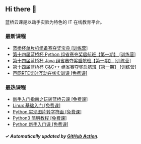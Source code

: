 ## Hi there 👋

蓝桥云课是以动手实验为特色的 IT 在线教育平台。

### 最新课程

<!-- LATEST:START -->
- [蓝桥杯单片机组备赛夺奖宝典 [训练营]](https://www.lanqiao.cn/courses/9758/)
- [第十四届蓝桥杯 Python 组省赛夺奖启航班【第一期】 [训练营]](https://www.lanqiao.cn/courses/10606/)
- [第十四届蓝桥杯 Java 组省赛夺奖启航班【第一期】 [训练营]](https://www.lanqiao.cn/courses/11020/)
- [第十四届蓝桥杯 C&amp;C++ 组省赛夺奖启航班【第一期】 [训练营]](https://www.lanqiao.cn/courses/11001/)
- [声⽹RTE实时互动在线实训课 [免费课]](https://www.lanqiao.cn/courses/5848/)
<!-- LATEST:END -->

### 最热课程

<!-- HOTEST:START -->
- [新手入门指南之玩转蓝桥云课 [免费课]](https://www.lanqiao.cn/courses/63/)
- [Linux 基础入门 [免费课]](https://www.lanqiao.cn/courses/1/)
- [Python 实现图片转字符画 [免费课]](https://www.lanqiao.cn/courses/370/)
- [Python3 简明教程 [免费课]](https://www.lanqiao.cn/courses/596/)
- [Python 新手入门课 [免费课]](https://www.lanqiao.cn/courses/1330/)
<!-- HOTEST:END -->

##### ✓ Automatically updated by [GitHub Action](https://github.com/lanqiao-courses/.github/actions/workflows/update.yml).
